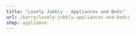 ```yaml
---
title: "Lovely Jubbly - Appliances and Beds"
url: /barry/lovely-jubbly-appliances-and-beds/
shop: appliance
---
```

